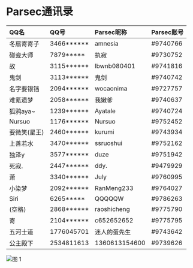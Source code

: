 # Parsec通讯录

| QQ名         | QQ号       | Parsec昵称    | Parsec账号 |
| :----------- | :--------- | :------------ | :--------- |
| 冬扇寄寄子   | 3466****** | amnesia       | #9740766   |
| 碰瓷大师     | 7879*****  | 执寂          | #9730752   |
| 故           | 3115****** | lbwnb080401   | #9741816   |
| 鬼剑         | 3113****** | 鬼剑          | #9740742   |
| 名字要银铛   | 2094****** | wocaonima     | #9727757   |
| 难氪遗梦     | 2058****** | 我嫩爹        | #9740637   |
| 狐鸦aya~     | 1239****** | Ayatale       | #9740724   |
| Nursuo       | 1176****** | Nursuo        | #9752452   |
| 要微笑(星王) | 2460****** | kurumi        | #9743934   |
| 上善若水     | 3470****** | ssruoshui     | #9752162   |
| 独泽y        | 3577****** | duze          | #9751942   |
| 死寂.        | 2447****** | ddy.          | #9479929   |
| 萧           | 3340****** | July          | #9760995   |
| 小染梦       | 2092****** | RanMeng233    | #9764027   |
| Siri         | 6265*****  | QQQQQW        | #9786263   |
| (空格)       | 2868****** | raoshicheng   | #9775790   |
| 寄           | 2104****** | c652652652    | #9775795   |
| 五河士道     | 1776045701 | 迷人的蛋先生  | #9743642   |
| 公主殿下     | 2534811613 | 1360613154600 | #9739626   |

![图 1](https://ayatale.coding.net/p/picbed/d/file/git/raw/master/6f5b1b0927d566e3de7242e24b2331e450ba66bcadff8ed0f9da9d93c8ad17c3.png)
